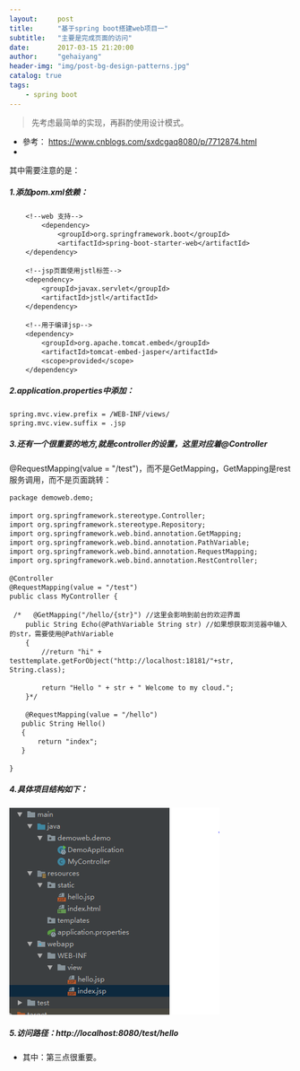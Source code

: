 ```yaml
---
layout:     post
title:      "基于spring boot搭建web项目一"
subtitle:   "主要是完成页面的访问"
date:       2017-03-15 21:20:00
author:     "gehaiyang"
header-img: "img/post-bg-design-patterns.jpg"
catalog: true
tags:
    - spring boot
---
```


> 先考虑最简单的实现，再斟酌使用设计模式。

* 參考： https://www.cnblogs.com/sxdcgaq8080/p/7712874.html
* 
其中需要注意的是：

##### 1.添加pom.xml依赖：
        <!--web 支持-->
            <dependency>
                <groupId>org.springframework.boot</groupId>
                <artifactId>spring-boot-starter-web</artifactId>
        </dependency>
            
        <!--jsp页面使用jstl标签-->
        <dependency>
            <groupId>javax.servlet</groupId>
            <artifactId>jstl</artifactId>
        </dependency>
        
        <!--用于编译jsp-->
        <dependency>
            <groupId>org.apache.tomcat.embed</groupId>
            <artifactId>tomcat-embed-jasper</artifactId>
            <scope>provided</scope>
        </dependency>

##### 2.application.properties中添加：
```
spring.mvc.view.prefix = /WEB-INF/views/
spring.mvc.view.suffix = .jsp
```

##### 3.还有一个很重要的地方,就是controller的设置，这里对应着@Controller
@RequestMapping(value = "/test")，而不是GetMapping，GetMapping是rest服务调用，而不是页面跳转：
```
package demoweb.demo;

import org.springframework.stereotype.Controller;
import org.springframework.stereotype.Repository;
import org.springframework.web.bind.annotation.GetMapping;
import org.springframework.web.bind.annotation.PathVariable;
import org.springframework.web.bind.annotation.RequestMapping;
import org.springframework.web.bind.annotation.RestController;

@Controller
@RequestMapping(value = "/test")
public class MyController {

 /*   @GetMapping("/hello/{str}") //这里会影响到前台的欢迎界面
    public String Echo(@PathVariable String str) //如果想获取浏览器中输入的str，需要使用@PathVariable
    {
        //return "hi" + testtemplate.getForObject("http://localhost:18181/"+str, String.class);

        return "Hello " + str + " Welcome to my cloud.";
    }*/

    @RequestMapping(value = "/hello")
   public String Hello()
   {
       return "index";
   }

}
```

##### 4.具体项目结构如下：
![1536464983477](/img/pringbootweb.png)

##### 5.访问路径：http://localhost:8080/test/hello

* 其中：第三点很重要。